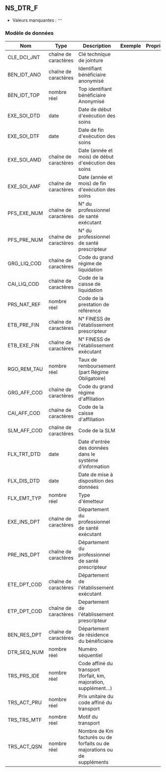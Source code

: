 ## NS_DTR_F

- Valeurs manquantes : `""`

### Modèle de données

|Nom|Type|Description|Exemple|Propriétés|
|-|-|-|-|-|
|CLE_DCI_JNT|chaîne de caractères|Clé technique de jointure|||
|BEN_IDT_ANO|chaîne de caractères|Identifiant bénéficiaire anonymisé|||
|BEN_IDT_TOP|nombre réel|Top identifiant bénéficiaire Anonymisé|||
|EXE_SOI_DTD|date|Date de début d'exécution des soins|||
|EXE_SOI_DTF|date|Date de fin d'exécution des soins|||
|EXE_SOI_AMD|chaîne de caractères|Date (année et mois) de début d'exécution des soins|||
|EXE_SOI_AMF|chaîne de caractères|Date (année et mois) de fin d'exécution des soins|||
|PFS_EXE_NUM|chaîne de caractères|N° du professionnel de santé exécutant|||
|PFS_PRE_NUM|chaîne de caractères|N° du professionnel de santé prescripteur|||
|GRG_LIQ_COD|chaîne de caractères|Code du grand régime de liquidation|||
|CAI_LIQ_COD|chaîne de caractères|Code de la caisse de liquidation|||
|PRS_NAT_REF|nombre réel|Code de la prestation de référence|||
|ETB_PRE_FIN|chaîne de caractères|N° FINESS de l'établissement prescripteur|||
|ETB_EXE_FIN|chaîne de caractères|N° FINESS de l'établissement exécutant|||
|RGO_REM_TAU|nombre réel|Taux de remboursement (part Régime Obligatoire)|||
|GRG_AFF_COD|chaîne de caractères|Code du grand régime d'affiliation|||
|CAI_AFF_COD|chaîne de caractères|Code de la caisse d'affiliation|||
|SLM_AFF_COD|chaîne de caractères|Code de la SLM|||
|FLX_TRT_DTD|date|Date d'entrée des données dans le système d'information|||
|FLX_DIS_DTD|date|Date de mise à disposition des données|||
|FLX_EMT_TYP|nombre réel|Type d'émetteur|||
|EXE_INS_DPT|chaîne de caractères|Département du professionnel de santé exécutant|||
|PRE_INS_DPT|chaîne de caractères|Département du professionnel de santé prescripteur|||
|ETE_DPT_COD|chaîne de caractères|Département de l'établissement exécutant|||
|ETP_DPT_COD|chaîne de caractères|Departement de l'établissement prescripteur|||
|BEN_RES_DPT|chaîne de caractères|Département de résidence du bénéficiaire|||
|DTR_SEQ_NUM|nombre réel|Numéro séquentiel|||
|TRS_PRS_IDE|nombre réel|Code affiné du transport (forfait, km, majoration, supplément…)|||
|TRS_ACT_PRU|nombre réel|Prix unitaire du code affiné du transport|||
|TRS_TRS_MTF|nombre réel|Motif du transport|||
|TRS_ACT_QSN|nombre réel|Nombre de Km facturés ou de forfaits ou de majorations ou de suppléments|||

